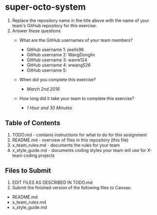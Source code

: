 # super-octo-system

1. Replace the repository name in the title above with the name of your team's GitHub repository for this exercise.
2. Answer these questions
   * What are the GitHub usernames of your team members?
       * GitHub username 1: jwells96
       * GitHub username 2: WangDonglin
       * GitHub username 3: wavre124
       * GitHub username 4: wwang526
       * GitHub username 5:
   * When did you complete this exercise? 
   
       * *March 2nd 2018*
   
   * How long did it take your team to complete this exercise? 
   
       * *1 Hour and 30 Minutes* 

## Table of Contents

1. TODO.md - contains instructions for what to do for this assignment
2. README.md - overview of files in this repository (this file)
3. x_team_rules.md - documents the rules for your team
4. x_style_guide.md - documents coding styles your team will use for X-team coding projects

## Files to Submit

1. EDIT FILES AS DESCRIBED IN TODO.md
2. Submit the finished version of the following files to Canvas:

* README.md
* x_team_rules.md
* x_style_guide.md
